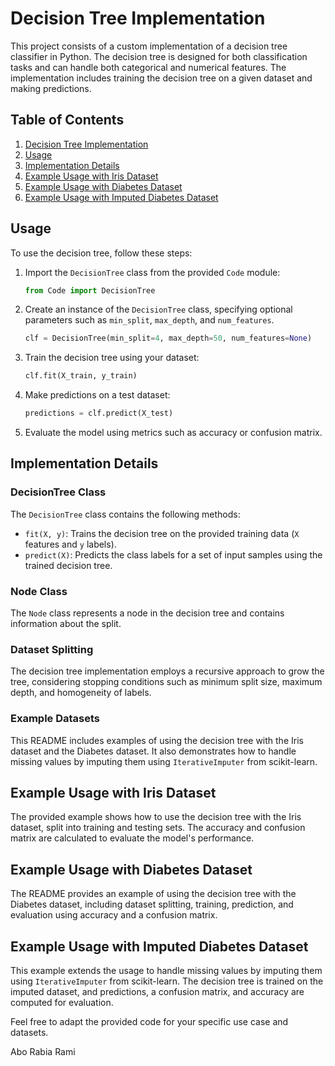 # Decision Tree Implementation

This project consists of a custom implementation of a decision tree classifier in Python. The decision tree is designed for both classification tasks and can handle both categorical and numerical features. The implementation includes training the decision tree on a given dataset and making predictions.

## Table of Contents
1. [Decision Tree Implementation](#decision-tree-implementation)
2. [Usage](#usage)
3. [Implementation Details](#implementation-details)
4. [Example Usage with Iris Dataset](#example-usage-with-iris-dataset)
5. [Example Usage with Diabetes Dataset](#example-usage-with-diabetes-dataset)
6. [Example Usage with Imputed Diabetes Dataset](#example-usage-with-imputed-diabetes-dataset)

## Usage

To use the decision tree, follow these steps:

1. Import the `DecisionTree` class from the provided `Code` module:

   ```python
   from Code import DecisionTree
   ```

2. Create an instance of the `DecisionTree` class, specifying optional parameters such as `min_split`, `max_depth`, and `num_features`.

   ```python
   clf = DecisionTree(min_split=4, max_depth=50, num_features=None)
   ```

3. Train the decision tree using your dataset:

   ```python
   clf.fit(X_train, y_train)
   ```

4. Make predictions on a test dataset:

   ```python
   predictions = clf.predict(X_test)
   ```

5. Evaluate the model using metrics such as accuracy or confusion matrix.

## Implementation Details

### DecisionTree Class

The `DecisionTree` class contains the following methods:

- `fit(X, y)`: Trains the decision tree on the provided training data (`X` features and `y` labels).
- `predict(X)`: Predicts the class labels for a set of input samples using the trained decision tree.

### Node Class

The `Node` class represents a node in the decision tree and contains information about the split.

### Dataset Splitting

The decision tree implementation employs a recursive approach to grow the tree, considering stopping conditions such as minimum split size, maximum depth, and homogeneity of labels.

### Example Datasets

This README includes examples of using the decision tree with the Iris dataset and the Diabetes dataset. It also demonstrates how to handle missing values by imputing them using `IterativeImputer` from scikit-learn.

## Example Usage with Iris Dataset

The provided example shows how to use the decision tree with the Iris dataset, split into training and testing sets. The accuracy and confusion matrix are calculated to evaluate the model's performance.

## Example Usage with Diabetes Dataset

The README provides an example of using the decision tree with the Diabetes dataset, including dataset splitting, training, prediction, and evaluation using accuracy and a confusion matrix.

## Example Usage with Imputed Diabetes Dataset

This example extends the usage to handle missing values by imputing them using `IterativeImputer` from scikit-learn. The decision tree is trained on the imputed dataset, and predictions, a confusion matrix, and accuracy are computed for evaluation.

Feel free to adapt the provided code for your specific use case and datasets.

Abo Rabia Rami
